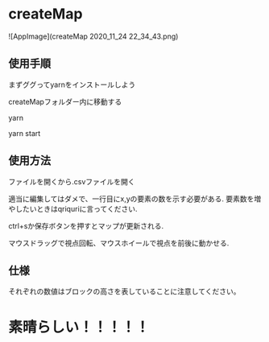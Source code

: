# createMap
![AppImage](createMap 2020_11_24 22_34_43.png)

## 使用手順
まずググってyarnをインストールしよう

createMapフォルダー内に移動する

yarn

yarn start

## 使用方法
ファイルを開くから.csvファイルを開く

適当に編集してはダメで、一行目にx,yの要素の数を示す必要がある.
要素数を増やしたいときはqriquriに言ってください.

ctrl+sか保存ボタンを押すとマップが更新される.

マウスドラッグで視点回転、マウスホイールで視点を前後に動かせる.

## 仕様
それぞれの数値はブロックの高さを表していることに注意してください。


# 素晴らしい！！！！！
